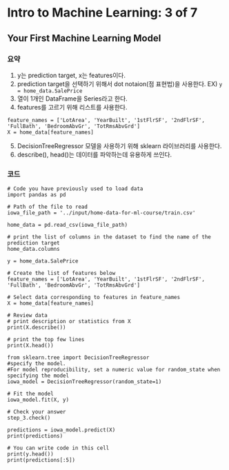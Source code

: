# Intro to Machine Learning: 3 of 7
## Your First Machine Learning Model

### 요약
1. y는 prediction target, x는 features이다.
2. prediction target을 선택하기 위해서 dot notaion(점 표현법)을 사용한다. EX) `y = home_data.SalePrice`
3. 열이 1개인 DataFrame을 Series라고 한다.
4. features를 고르기 위해 리스트를 사용한다.
```
feature_names = ['LotArea', 'YearBuilt', '1stFlrSF', '2ndFlrSF', 'FullBath', 'BedroomAbvGr', 'TotRmsAbvGrd']
X = home_data[feature_names]
```
5. DecisionTreeRegressor 모델을 사용하기 위해 sklearn 라이브러리를 사용한다.
6. describe(), head()는 데이터를 파악하는데 유용하게 쓰인다.

### 코드
```
# Code you have previously used to load data
import pandas as pd

# Path of the file to read
iowa_file_path = '../input/home-data-for-ml-course/train.csv'

home_data = pd.read_csv(iowa_file_path)

# print the list of columns in the dataset to find the name of the prediction target
home_data.columns

y = home_data.SalePrice

# Create the list of features below
feature_names = ['LotArea', 'YearBuilt', '1stFlrSF', '2ndFlrSF', 'FullBath', 'BedroomAbvGr', 'TotRmsAbvGrd']

# Select data corresponding to features in feature_names
X = home_data[feature_names]

# Review data
# print description or statistics from X
print(X.describe())

# print the top few lines
print(X.head())

from sklearn.tree import DecisionTreeRegressor
#specify the model. 
#For model reproducibility, set a numeric value for random_state when specifying the model
iowa_model = DecisionTreeRegressor(random_state=1)

# Fit the model
iowa_model.fit(X, y)

# Check your answer
step_3.check()

predictions = iowa_model.predict(X)
print(predictions)

# You can write code in this cell
print(y.head())
print(predictions[:5])
```
